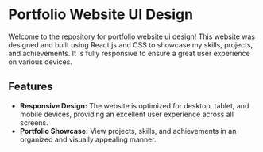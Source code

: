 # Portfolio Website UI Design
Welcome to the repository for portfolio website ui design! This website was designed and built using React.js and CSS to showcase my skills, projects, and achievements. It is fully responsive to ensure a great user experience on various devices.

## Features
<ul>
  <li><b>Responsive Design:</b> The website is optimized for desktop, tablet, and mobile devices, providing an excellent user experience across all screens.</li>
  <li><b>Portfolio Showcase:</b> View projects, skills, and achievements in an organized and visually appealing manner.</li>
</ul>
